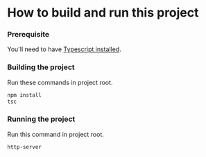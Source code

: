 # How to build and run this project

### Prerequisite

You'll need to have [Typescript installed](https://www.npmjs.com/package/typescript).

### Building the project

Run these commands in project root.

```bash
npm install
tsc
```

### Running the project

Run this command in project root.

```bash
http-server
```
